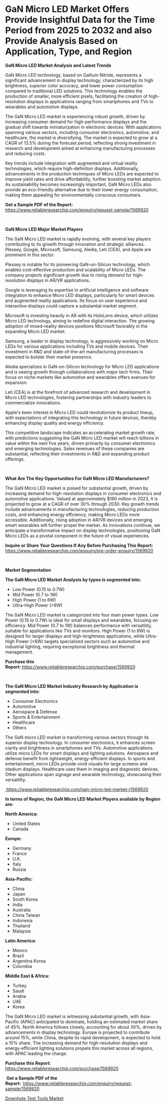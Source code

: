 <p><h1>GaN Micro LED Market Offers Provide Insightful Data for the Time Period from 2025 to 2032 and also Provide Analysis Based on Application, Type, and Region</h1></p><p><strong>GaN Micro LED Market Analysis and Latest Trends</strong></p>
<p><p>GaN Micro LED technology, based on Gallium Nitride, represents a significant advancement in display technology, characterized by its high brightness, superior color accuracy, and lower power consumption compared to traditional LED solutions. This technology enables the production of smaller, more efficient pixels, facilitating the creation of high-resolution displays in applications ranging from smartphones and TVs to wearables and automotive displays.</p><p>The GaN Micro LED market is experiencing robust growth, driven by increasing consumer demand for high-performance displays and the gradual shift towards miniaturization in electronic devices. With applications spanning various sectors, including consumer electronics, automotive, and healthcare, the market is diversifying. The market is expected to grow at a CAGR of 13.5% during the forecast period, reflecting strong investment in research and development aimed at enhancing manufacturing processes and reducing costs.</p><p>Key trends include integration with augmented and virtual reality technologies, which require high-definition displays. Additionally, advancements in the production techniques of Micro LEDs are expected to improve yield rates and drive affordability, further boosting market adoption. As sustainability becomes increasingly important, GaN Micro LEDs also provide an eco-friendly alternative due to their lower energy consumption, making them appealing for environmentally conscious consumers.</p></p>
<p><strong>Get a Sample PDF of the Report:&nbsp;</strong> <a href="https://www.reliableresearchiq.com/enquiry/request-sample/1569920?utm_campaign=3308&utm_medium=2&utm_source=Github&utm_content=ia&utm_term=09042025&utm_id=gan-micro-led">https://www.reliableresearchiq.com/enquiry/request-sample/1569920</a></p>
<p>&nbsp;</p>
<p><strong>GaN Micro LED Major Market Players</strong></p>
<p><p>The GaN Micro LED market is rapidly evolving, with several key players contributing to its growth through innovation and strategic alliances. Plessey, Google, Microsoft, Samsung, Aledia, Leti (CEA), and Apple are prominent in this sector.</p><p>Plessey is notable for its pioneering GaN-on-Silicon technology, which enables cost-effective production and scalability of Micro LEDs. The company projects significant growth due to rising demand for high-resolution displays in AR/VR applications. </p><p>Google is leveraging its expertise in artificial intelligence and software integration to enhance Micro LED displays, particularly for smart devices and augmented reality applications. Its focus on user experience and interactive displays could capture a substantial market segment.</p><p>Microsoft is investing heavily in AR with its HoloLens device, which utilizes Micro LED technology, aiming to redefine digital interaction. The growing adoption of mixed-reality devices positions Microsoft favorably in the expanding Micro LED market.</p><p>Samsung, a leader in display technology, is aggressively working on Micro LEDs for various applications including TVs and mobile devices. Their investment in R&D and state-of-the-art manufacturing processes is expected to bolster their market presence.</p><p>Aledia specializes in GaN-on-Silicon technology for Micro LED applications and is seeing growth through collaborations with major tech firms. Their focus on niche markets like automotive and wearables offers avenues for expansion.</p><p>Leti (CEA) is at the forefront of advanced research and development in Micro LED technologies, fostering partnerships with industry leaders to commercialize innovations.</p><p>Apple's keen interest in Micro LED could revolutionize its product lineup, with expectations of integrating this technology in future devices, thereby enhancing display quality and energy efficiency.</p><p>This competitive landscape indicates an accelerating market growth rate, with predictions suggesting the GaN Micro LED market will reach billions in value within the next five years, driven primarily by consumer electronics and emerging technologies. Sales revenues of these companies are substantial, reflecting their investments in R&D and expanding product offerings.</p></p>
<p>&nbsp;</p>
<p><strong>What Are The Key Opportunities For GaN Micro LED Manufacturers?</strong></p>
<p><p>The GaN Micro LED market is poised for substantial growth, driven by increasing demand for high-resolution displays in consumer electronics and automotive applications. Valued at approximately $160 million in 2023, it is projected to grow at a CAGR of over 30% through 2030. Key growth trends include advancements in manufacturing technologies, reducing production costs, and enhancing energy efficiency, making Micro LEDs more accessible. Additionally, rising adoption in AR/VR devices and emerging smart wearables will further propel the market. As innovations continue, we anticipate a transformative impact on display technologies, positioning GaN Micro LEDs as a pivotal component in the future of visual experiences.</p></p>
<p><strong>Inquire or Share Your Questions If Any Before Purchasing This Report:</strong> <a href="https://www.reliableresearchiq.com/enquiry/pre-order-enquiry/1569920?utm_campaign=3308&utm_medium=2&utm_source=Github&utm_content=ia&utm_term=09042025&utm_id=gan-micro-led">https://www.reliableresearchiq.com/enquiry/pre-order-enquiry/1569920</a></p>
<p>&nbsp;</p>
<p><strong>Market Segmentation</strong></p>
<p><strong>The GaN Micro LED Market Analysis by types is segmented into:</strong></p>
<p><ul><li>Low Power (0.15 to 0.7W)</li><li>Mid Power (0.7 to 1W)</li><li>High Power (1 to 6W)</li><li>Ultra-High Power (>6W)</li></ul></p>
<p><p>The GaN Micro LED market is categorized into four main power types. Low Power (0.15 to 0.7W) is ideal for small displays and wearables, focusing on efficiency. Mid Power (0.7 to 1W) balances performance with versatility, suitable for applications like TVs and monitors. High Power (1 to 6W) is designed for larger displays and high-brightness applications, while Ultra-High Power (>6W) targets specialized sectors such as automotive and industrial lighting, requiring exceptional brightness and thermal management.</p></p>
<p><strong>Purchase this Report:&nbsp;</strong><a href="https://www.reliableresearchiq.com/purchase/1569920?utm_campaign=3308&utm_medium=2&utm_source=Github&utm_content=ia&utm_term=09042025&utm_id=gan-micro-led">https://www.reliableresearchiq.com/purchase/1569920</a></p>
<p>&nbsp;</p>
<p><strong>The GaN Micro LED Market Industry Research by Application is segmented into:</strong></p>
<p><ul><li>Consumer Electronics</li><li>Automotive</li><li>Aerospace & Defense</li><li>Sports & Entertainment</li><li>Healthcare</li><li>Others</li></ul></p>
<p><p>The GaN micro LED market is transforming various sectors through its superior display technology. In consumer electronics, it enhances screen clarity and brightness in smartphones and TVs. Automotive applications utilize micro LEDs for smart displays and lighting solutions. Aerospace and defense benefit from lightweight, energy-efficient displays. In sports and entertainment, micro LEDs provide vivid visuals for large screens and stadium displays. Healthcare uses them in imaging and diagnostic devices. Other applications span signage and wearable technology, showcasing their versatility.</p></p>
<p><a href="https://www.reliableresearchiq.com/gan-micro-led-market-r1569920?utm_campaign=3308&utm_medium=2&utm_source=Github&utm_content=ia&utm_term=09042025&utm_id=gan-micro-led">&nbsp;https://www.reliableresearchiq.com/gan-micro-led-market-r1569920</a></p>
<p><strong>In terms of Region, the GaN Micro LED Market Players available by Region are:</strong></p>
<p>
    <p> <strong> North America: </strong>
        <ul>
            <li>United States</li>
            <li>Canada</li>
        </ul>
        </p> 
    <p> <strong> Europe: </strong>
        <ul>
            <li>Germany</li>
            <li>France</li>
            <li>U.K.</li>
            <li>Italy</li>
            <li>Russia</li>
        </ul>
        </p> 
    <p> <strong> Asia-Pacific: </strong>
        <ul>
            <li>China</li>
            <li>Japan</li>
            <li>South Korea</li>
            <li>India</li>
            <li>Australia</li>
            <li>China Taiwan</li>
            <li>Indonesia</li>
            <li>Thailand</li>
            <li>Malaysia</li>
        </ul>
        </p> 
    <p> <strong> Latin America: </strong>
        <ul>
            <li>Mexico</li>
            <li>Brazil</li>
            <li>Argentina Korea</li>
            <li>Colombia</li>
        </ul>
        </p> 
    <p> <strong> Middle East & Africa: </strong>
        <ul>
            <li>Turkey</li>
            <li>Saudi</li>
            <li>Arabia</li>
            <li>UAE</li>
            <li>Korea</li>
        </ul>
    </p>
    </p>
<p><p>The GaN Micro LED market is witnessing substantial growth, with Asia-Pacific (APAC) anticipated to dominate, holding an estimated market share of 45%. North America follows closely, accounting for about 30%, driven by advancements in display technology. Europe is projected to contribute around 15%, while China, despite its rapid development, is expected to hold a 10% share. The increasing demand for high-resolution displays and energy-efficient lighting solutions propels this market across all regions, with APAC leading the charge.</p></p>
<p><strong>Purchase this Report: </strong><a href="https://www.reliableresearchiq.com/purchase/1569920?utm_campaign=3308&utm_medium=2&utm_source=Github&utm_content=ia&utm_term=09042025&utm_id=gan-micro-led">https://www.reliableresearchiq.com/purchase/1569920</a></p>
<p>&nbsp;<strong>Get a Sample PDF of the Report:&nbsp;&nbsp;</strong><a href="https://www.reliableresearchiq.com/enquiry/request-sample/1569920?utm_campaign=3308&utm_medium=2&utm_source=Github&utm_content=ia&utm_term=09042025&utm_id=gan-micro-led">https://www.reliableresearchiq.com/enquiry/request-sample/1569920</a></p>
<p><strong></strong></p>
<p><p><a href="https://github.com/vestadjogile/Market-Research-Report-List-1/blob/main/downhole-test-tools-market.md?utm_campaign=3308&utm_medium=2&utm_source=Github&utm_content=ia&utm_term=09042025&utm_id=gan-micro-led">Downhole Test Tools Market</a></p></p>